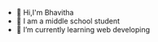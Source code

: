 - 👋 Hi,I'm Bhavitha
- 👀 I am a middle school student  
- 🌱 I’m currently learning web developing
  

<!---
Bhavitha3010/Bhavitha3010 is a ✨ special ✨ repository because its `README.md` (this file) appears on your GitHub profile.
You can click the Preview link to take a look at your changes.
--->
